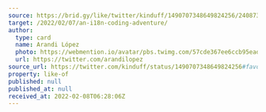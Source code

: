 ```yaml
---
source: https://brid.gy/like/twitter/kinduff/1490707348649824256/240873982
target: /2022/02/07/an-i18n-coding-adventure/
author:
  type: card
  name: Arandi López
  photo: https://webmention.io/avatar/pbs.twimg.com/57cde367ee6ccb95ead684f0e897aaf9966b66ba70d5c87f625b5914da65f1d1.jpg
  url: https://twitter.com/arandilopez
source_url: https://twitter.com/kinduff/status/1490707348649824256#favorited-by-240873982
property: like-of
published: null
published_at: null
received_at: 2022-02-08T06:28:06Z
---
```


